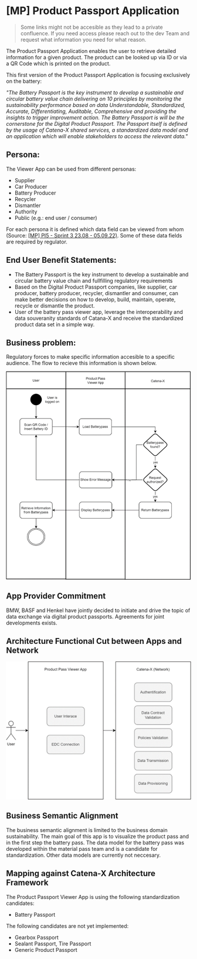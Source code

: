 # [MP] Product Passport Application

>Some links might not be accesible as they lead to a private confluence. If you need access please reach out to the dev Team and request what information you need for what reason.

The Product Passport Application enables the user to retrieve detailed information for a given product. The product can be looked up via ID or via a QR Code which is printed on the product.  

This first version of the Product Passport Application is focusing exclusively on the battery:  

*"The Battery Passport is the key instrument to develop a sustainable and circular battery value chain delivering on 10 principles by monitoring the sustainability performance based on data Understandable, Standardized, Accurate, Differentiating, Auditable, Comprehensive and providing the insights to trigger improvement action. The Battery Passport is will be the cornerstone for the Digital Product Passport.
The Passport itself is defined by the usage of Catena-X shared services, a standardized data model and an application which will enable stakeholders to access the relevant data."*  

## Persona:

The Viewer App can be used from different personas:

* Supplier
* Car Producer
* Battery Producer
* Recycler
* Dismantler
* Authority
* Public (e.g.: end user / consumer)

For each persona it is defined which data field can be viewed from whom (Source: [[MP] PI5 - Sprint 3 23.08 - 05.09.22)](https://confluence.catena-x.net/display/ARTV/%5BMP%5D+PI5+-+Sprint+3+23.08+-+05.09.22). Some of these data fields are required by regulator.  

## End User Benefit Statements:

* The Battery Passport is the key instrument to develop a sustainable and circular battery value chain and fullfilling regulatory requirements
* Based on the Digital Product Passport companies, like supplier, car producer, battery producer, recycler, dismantler and consumer, can make better decisions on how to develop, build, maintain, operate, recycle or dismantle the product.
* User of the battery pass viewer app, leverage the interoperability and data souveranity standards of Catana-X and receive the standardized product data set in a simple way.  

## Business problem:

Regulatory forces to make specific information accesible to a specific audience. The flow to recieve this information is shown below.

![Business Problem](./GraphBusinessProblem.png)  

## App Provider Commitment

BMW, BASF and Henkel have jointly decided to initiate and drive the topic of data exchange via digital product passports. Agreements for joint developments exists.  

## Architecture Functional Cut between Apps and Network

![Architecture Functional Cut](./GraphArchitectureFunctionalCut.png)  

## Business Semantic Alignment 

The business semantic alignment is limited to the business domain sustainability. The main goal of this app is to visualize the product pass and in the first step the battery pass. The data model for the battery pass was developed within the material pass team and is a candidate for standardization. Other data models are currently not neccesary.  

## Mapping against Catena-X Architecture Framework

The Product Passport Viewer App is using the following standardization candidates:

* Battery Passport

The following candidates are not yet implemented:

* Gearbox Passport
* Sealant Passport, Tire Passport
* Generic Product Passport

